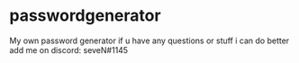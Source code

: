 # passwordgenerator
My own password generator
if u have any questions or stuff i can do better add me on discord: seveN#1145
